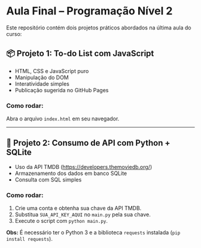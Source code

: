 # Aula Final – Programação Nível 2

Este repositório contém dois projetos práticos abordados na última aula do curso:

## 📦 Projeto 1: To-do List com JavaScript

- HTML, CSS e JavaScript puro
- Manipulação do DOM
- Interatividade simples
- Publicação sugerida no GitHub Pages

### Como rodar:
Abra o arquivo `index.html` em seu navegador.

---

## 🐍 Projeto 2: Consumo de API com Python + SQLite

- Uso da API TMDB (https://developers.themoviedb.org/)
- Armazenamento dos dados em banco SQLite
- Consulta com SQL simples

### Como rodar:
1. Crie uma conta e obtenha sua chave da API TMDB.
2. Substitua `SUA_API_KEY_AQUI` no `main.py` pela sua chave.
3. Execute o script com `python main.py`.

**Obs:** É necessário ter o Python 3 e a biblioteca `requests` instalada (`pip install requests`).
